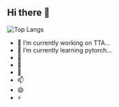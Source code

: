 ## Hi there 👋

<!--
**willowzys/willowzys** is a ✨ _special_ ✨ repository because its `README.md` (this file) appears on your GitHub profile.

Here are some ideas to get you started:

- 🔭 I’m currently working on ...
- 🌱 I’m currently learning ...
- 👯 I’m looking to collaborate on ...
- 🤔 I’m looking for help with ...
- 💬 Ask me about ...
- 📫 How to reach me: ...
- 😄 Pronouns: ...
- ⚡ Fun fact: ...
-->

![Top Langs](https://github-readme-stats.vercel.app/api/top-langs/?username=anuraghazra)
- 🔭 I’m currently working on TTA...
- 🌱 I’m currently learning pytorch...
- 👯 
- 🤔 
- 💬 
- 📫 
- 😄 
- ⚡ 
